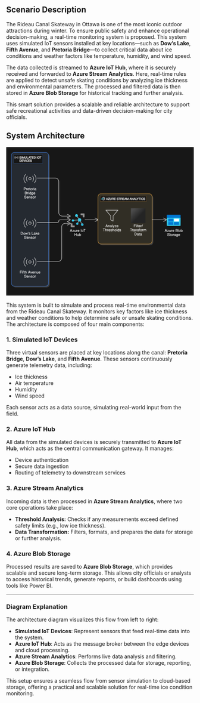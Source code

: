 ## Scenario Description

The Rideau Canal Skateway in Ottawa is one of the most iconic outdoor attractions during winter. To ensure public safety and enhance operational decision-making, a real-time monitoring system is proposed. This system uses simulated IoT sensors installed at key locations—such as **Dow’s Lake**, **Fifth Avenue**, and **Pretoria Bridge**—to collect critical data about ice conditions and weather factors like temperature, humidity, and wind speed.

The data collected is streamed to **Azure IoT Hub**, where it is securely received and forwarded to **Azure Stream Analytics**. Here, real-time rules are applied to detect unsafe skating conditions by analyzing ice thickness and environmental parameters. The processed and filtered data is then stored in **Azure Blob Storage** for historical tracking and further analysis.

This smart solution provides a scalable and reliable architecture to support safe recreational activities and data-driven decision-making for city officials.

## System Architecture
![System Architecture Diagram](https://github.com/Satkirat-kaur/CST8912-Final_Project_Assignment/blob/main/System%20Architecture%20Diagram.png)

This system is built to simulate and process real-time environmental data from the Rideau Canal Skateway. It monitors key factors like ice thickness and weather conditions to help determine safe or unsafe skating conditions. The architecture is composed of four main components:

### 1. **Simulated IoT Devices**
Three virtual sensors are placed at key locations along the canal: **Pretoria Bridge**, **Dow’s Lake**, and **Fifth Avenue**. These sensors continuously generate telemetry data, including:
- Ice thickness
- Air temperature
- Humidity
- Wind speed

Each sensor acts as a data source, simulating real-world input from the field.

### 2. **Azure IoT Hub**
All data from the simulated devices is securely transmitted to **Azure IoT Hub**, which acts as the central communication gateway. It manages:
- Device authentication
- Secure data ingestion
- Routing of telemetry to downstream services

### 3. **Azure Stream Analytics**
Incoming data is then processed in **Azure Stream Analytics**, where two core operations take place:
- **Threshold Analysis:** Checks if any measurements exceed defined safety limits (e.g., low ice thickness).
- **Data Transformation:** Filters, formats, and prepares the data for storage or further analysis.

### 4. **Azure Blob Storage**
Processed results are saved to **Azure Blob Storage**, which provides scalable and secure long-term storage. This allows city officials or analysts to access historical trends, generate reports, or build dashboards using tools like Power BI.

---

### Diagram Explanation

The architecture diagram visualizes this flow from left to right:

- **Simulated IoT Devices**: Represent sensors that feed real-time data into the system.
- **Azure IoT Hub**: Acts as the message broker between the edge devices and cloud processing.
- **Azure Stream Analytics**: Performs live data analysis and filtering.
- **Azure Blob Storage**: Collects the processed data for storage, reporting, or integration.

This setup ensures a seamless flow from sensor simulation to cloud-based storage, offering a practical and scalable solution for real-time ice condition monitoring.


